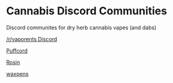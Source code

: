 # Cannabis Discord Communities

Discord communites for dry herb cannabis vapes (and dabs)

[/r/vaporents Discord](https://discord.gg/DNyeZHfjqg)

[Puffcord](https://discord.gg/3RkZJUjehe)

[Rosin](https://discord.gg/mfvSG6w3Pa)

[waxpens](https://discord.gg/JPzZ4U6SrC)
